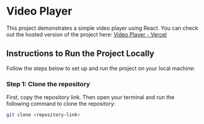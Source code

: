 # Video Player

This project demonstrates a simple video player using React. You can check out the hosted version of the project here: [Video Player - Vercel](https://video-player-kohl-delta.vercel.app/)

## Instructions to Run the Project Locally

Follow the steps below to set up and run the project on your local machine:

### Step 1: Clone the repository

First, copy the repository link. Then open your terminal and run the following command to clone the repository:

```bash
git clone <repository-link>
